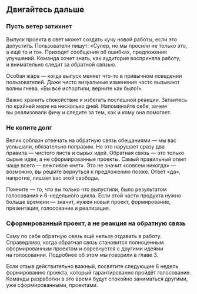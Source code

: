 ## <a name="h36"></a> Двигайтесь дальше

### Пусть ветер затихнет

Выпуск проекта в свет может создать кучу новой работы, если это допустить. Пользователи пишут: «Супер, но мы просили не только это, а ещё то и то». Приходят сообщения об ошибках, предложения улучшений. Команда хочет знать, как аудитория восприняла работу, и внимательно следит за обратной связью.

Особая жара — когда выпуск меняет что-то в привычном поведении пользователей. Даже чисто визуальные изменения часто вызывают волны гнева. «Вы всё испортили, верните как было!».

Важно хранить спокойствие и избегать поспешной реакции. Затаитесь по крайней мере на несколько дней. Напоминайте себе, зачем вы реализовали фичу и следите за тем, как и кому она помогает.

### Не копите долг

Велик соблазн отвечать на обратную связь обещаниями — мы вас услышали, обязательно поправим. Но это нарушает сразу два правила — чистого листа и сырых идей. Обратная связь — это только сырые идеи, а не сформированные проекты. Самый правильный ответ чаще всего — вежливое «нет». Это не значит «совсем никогда» — возможно, вы решите вернуться к предложению позже. Ответ «да», напротив, лишает вас этой свободы. 

Помните — то, что вы только что выпустили, было результатом голосования и 6-недельного цикла. Если этой части продукта нужно больше времени — значит, нужен новый проект, формирование, презентация, голосование и реализация. 

### Сформированный проект, а не реакция на обратную связь

Саму по себе обратную связь ещё нельзя отдавать в работу. Справедливо, когда обратная связь становится полноценным сформированным проектом и соревнуется с другими идеями на голосовании. Подробнее об этом мы говорили в главе 3.

Если отзыв действительно важный, посвятите следующие 6 недель формированию проекта, который гарантированно пройдёт голосование. Команды разработки в это время будут спокойно заниматься другими, уже сформированными, проектами.